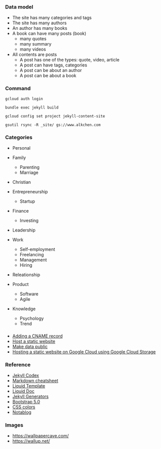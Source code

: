 ### Data model
  - The site has many categories and tags
  - The site has many authors
  - An author has many books
  - A book can have many posts (book)
    - many quotes
    - many summary
    - many videos
  - All contents are posts
    - A post has one of the types: quote, video, article
    - A post can have tags, categories
    - A post can be about an author
    - A post can be about a book

### Command

`gcloud auth login`

`bundle exec jekyll build`

`gcloud config set project jekyll-content-site`

`gsutil rsync -R _site/ gs://www.alkchen.com`

### Categories
  - Personal
  - Family
    - Parenting
    - Marriage
    
  - Christian  
  
  - Entrepreneurship  
    - Startup

  - Finance
    - Investing

  - Leadership
  
  - Work    
    - Self-employment
    - Freelancing
    - Management    
    - Hiring

  - Releationship

  - Product
    - Software 
    - Agile

  - Knowledge
    - Psychology
    - Trend

###
  - [Adding a CNAME record](https://cloud.google.com/identity/docs/add-cname?hl=en_US)
  - [Host a static website](https://cloud.google.com/storage/docs/hosting-static-website)
  - [Make data public](https://cloud.google.com/storage/docs/access-control/making-data-public)
  - [Hosting a static website on Google Cloud using Google Cloud Storage](https://medium.com/google-cloud/hosting-a-static-website-on-google-cloud-using-google-cloud-storage-ddebcdcc8d5b)

### Reference
  - [Jekyll Codex](https://jekyllcodex.org/)
  - [Markdown cheatsheet](https://www.markdownguide.org/cheat-sheet/)
  - [Liquid Template](https://shopify.github.io/liquid)
  - [Liquid Doc](https://shopify.dev/api/liquid)
  - [Jekyll Generators](https://jekyllrb.com/docs/plugins/generators/)
  - [Bootstrap 5.0](https://getbootstrap.com/docs/5.0/)
  - [CSS colors](https://www.w3schools.com/cssref/css_colors.asp)
  - [Notablog](https://github.com/dragonman225/notablog#Getting-Started)

### Images
  - https://wallpapercave.com/
  - https://wallup.net/

